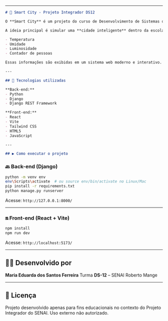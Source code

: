 
---

````markdown
# 🚀 Smart City - Projeto Integrador DS12

O **Smart City** é um projeto do curso de Desenvolvimento de Sistemas da turma **DS12** do **SENAI Roberto Mange**.

A ideia principal é simular uma **cidade inteligente** dentro da escola, utilizando sensores para monitorar dados em tempo real, como:

- Temperatura
- Umidade
- Luminosidade
- Contador de pessoas

Essas informações são exibidas em um sistema web moderno e interativo.

---

## 🧰 Tecnologias utilizadas

**Back-end:**
- Python
- Django
- Django REST Framework

**Front-end:**
- React
- Vite
- Tailwind CSS
- HTML5
- JavaScript

---

## ▶️ Como executar o projeto


````
### 🔙 Back-end (Django)

```bash
python -m venv env
env\Scripts\activate  # ou source env/bin/activate no Linux/Mac
pip install -r requirements.txt
python manage.py runserver
```

Acesse: `http://127.0.0.1:8000/`

---

### 🔛 Front-end (React + Vite)

```bash
npm install
npm run dev
```

Acesse: `http://localhost:5173/`

---

## 👩‍💻 Desenvolvido por

**Maria Eduarda dos Santos Ferreira**
Turma **DS-12** – SENAI Roberto Mange

---

## 📌 Licença

Projeto desenvolvido apenas para fins educacionais no contexto do Projeto Integrador do SENAI.
Uso externo não autorizado.






